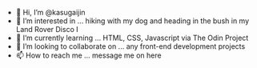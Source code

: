 - 👋 Hi, I’m @kasugaijin
- 👀 I’m interested in ... hiking with my dog and heading in the bush in my Land Rover Disco I
- 🌱 I’m currently learning ... HTML, CSS, Javascript via The Odin Project
- 💞️ I’m looking to collaborate on ... any front-end development projects
- 📫 How to reach me ... message me on here

<!---
kasugaijin/kasugaijin is a ✨ special ✨ repository because its `README.md` (this file) appears on your GitHub profile.
You can click the Preview link to take a look at your changes.
--->
